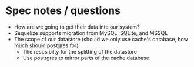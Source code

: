 # Spec notes / questions

- How are we going to get their data into our system?
- Sequelize supports migration from MySQL, SQLite, and MSSQL
- The scope of our datastore (should we only use cache's database, how much should postgres for)
    - The respsibilty for the splitting of the datastore
    - Use postrgres to mirror parts of the cache database
